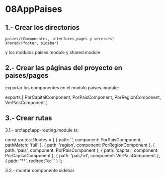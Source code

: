 # 08AppPaises

## 1.- Crear los directorios 
    pasies/(Componentes, interfaces,pages y services)
    shared/(footer, sidebar)
 y los módulos paises.module y shared.module

## 2.- Crear las páginas del proyecto en paises/pages 
exportar los componentes en el modulo paises.module:

 exports:[
    PorCapitalComponent,
    PorPaisComponent,
    PorRegionComponent,
    VerPaisComponent
  ]

  
## 3.- Crear rutas

3.1.- src\app\app-routing.module.ts:

const routes: Routes = [
  { path: '', component: PorPaisComponent, pathMatch: 'full' },
  { path: 'region', component: PorRegionComponent },
  { path: 'pais', component: PorPaisComponent },
  { path: 'capital', component: PorCapitalComponent },
  { path: 'pais/:id', component: VerPaisComponent },
  { path: '**', redirectTo: '' }
];

3.2.- montar componente sidebar